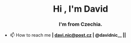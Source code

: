 <h1 align="center">Hi , I'm David</h1>
<h3 align="center">I'm from Czechia.</h3>

- 📫 How to reach me **| davi.nic@post.cz | @davidnic__ ||**


